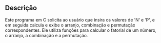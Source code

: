 ## Descrição

Este programa em C solicita ao usuário que insira os valores de 'N' e 'P', e em seguida calcula e exibe o arranjo, combinação e permutação correspondentes. Ele utiliza funções para calcular o fatorial de um número, o arranjo, a combinação e a permutação.
